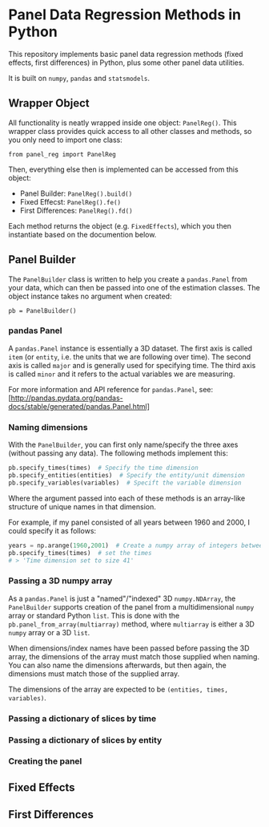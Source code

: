 # Panel Data Regression Methods in Python

This repository implements basic panel data regression methods (fixed effects, first differences) in Python, plus some other panel data utilities.

It is built on `numpy`, `pandas` and `statsmodels`.

## Wrapper Object

All functionality is neatly wrapped inside one object: `PanelReg()`. This wrapper class provides quick access to all other classes and methods, 
so you only need to import one class:
  
`from panel_reg import PanelReg`
 
Then, everything else then is implemented can be accessed from this object:
  
- Panel Builder: `PanelReg().build()`
- Fixed Effecst: `PanelReg().fe()`
- First Differences: `PanelReg().fd()`

Each method returns the object (e.g. `FixedEffects`), which you then instantiate based on the documention below.

## Panel Builder

The `PanelBuilder` class is written to help you create a `pandas.Panel` from your data, which can then be passed into 
one of the estimation classes. The object instance takes no argument when created:
 
`pb = PanelBuilder()`

### pandas Panel

A `pandas.Panel` instance is essentially a 3D dataset. The first axis is called `item` (or `entity`, i.e. the 
units that we are following over time). The second axis is called `major` and is generally used for specifying time. 
The third axis is called `minor` and it refers to the actual variables we are measuring.

For more information and API reference for `pandas.Panel`, see: [http://pandas.pydata.org/pandas-docs/stable/generated/pandas.Panel.html]

### Naming dimensions

With the `PanelBuilder`, you can first only name/specify the three axes (without passing any data). The following methods
implement this:

```python
pb.specify_times(times)  # Specify the time dimension
pb.specify_entities(entities)  # Specify the entity/unit dimension
pb.specify_variables(variables)  # Specift the variable dimension
```

Where the argument passed into each of these methods is an array-like structure of unique names in that dimension.
 
For example, if my panel consisted of all years between 1960 and 2000, I could specify it as follows:

```python
years = np.arange(1960,2001)  # Create a numpy array of integers between 1960 and 2000 (inclusive), could also use range()
pb.specify_times(times)  # set the times
# > 'Time dimension set to size 41'
```

### Passing a 3D numpy array

As a `pandas.Panel` is just a "named"/"indexed" 3D `numpy.NDArray`, the `PanelBuilder` supports creation of the panel
from a multidimensional `numpy` array or standard Python `list`. This is done with the `pb.panel_from_array(multiarray)`
method, where `multiarray` is either a 3D `numpy` array or a 3D `list`.
  
When dimensions/index names have been passed before passing the 3D array, the dimensions of the array must match those
supplied when naming. You can also name the dimensions afterwards, but then again, the dimensions must match those of the
supplied array.

The dimensions of the array are expected to be `(entities, times, variables)`. 

### Passing a dictionary of slices by time

### Passing a dictionary of slices by entity

### Creating the panel

## Fixed Effects

## First Differences